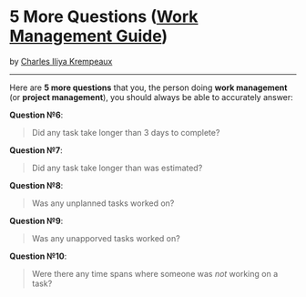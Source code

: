 # 5 More Questions ([Work Management Guide](../../README.md))

by [Charles Iliya Krempeaux](http://changelog.ca/)

---

Here are **5 more questions** that you, the person doing **work management** (or **project management**), you should always be able to accurately answer:

**Question №6**:

> Did any task take longer than 3 days to complete?

**Question №7**:

> Did any task take longer than was estimated?

**Question №8**:

> Was any unplanned tasks worked on?

**Question №9**:

> Was any unapporved tasks worked on?

**Question №10**:

> Were there any time spans where someone was _not_ working on a task?
